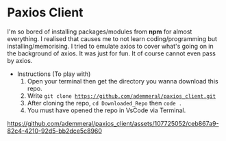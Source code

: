 # Paxios Client
I'm so bored of installing packages/modules from <b>npm</b> for almost everything. I realised that causes me to not learn coding/programming but installing/memorising. I tried to emulate axios to cover what's going on in the background of axios. It was just for fun. It of course cannot even pass by axios.

* Instructions (To play with)
  1. Open your terminal then get the directory you wanna download this repo.
  2. Write <code>git clone https://github.com/ademmeral/paxios_client.git</code>
  3. After cloning the repo, <code>cd Downloaded_Repo</code> then <code>code .</code>
  4. You must have opened the repo in VsCode via Terminal.

https://github.com/ademmeral/paxios_client/assets/107725052/ceb867a9-82c4-4210-92d5-bb2dce5c8960

